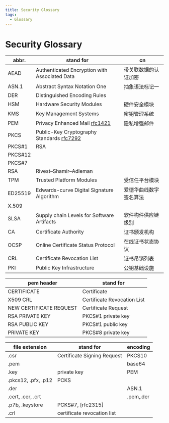 ```yaml
---
title: Security Glossary
tags:
  - Glossary
---
```


# Security Glossary

| abbr.   | stand for                                     | cn                     |
| ------- | --------------------------------------------- | ---------------------- |
| AEAD    | Authenticated Encryption with Associated Data | 带关联数据的认证加密   |
| ASN.1   | Abstract Syntax Notation One                  | 抽象语法标记一         |
| DER     | Distinguished Encoding Rules                  |                        |
| HSM     | Hardware Security Modules                     | 硬件安全模块           |
| KMS     | Key Management Systems                        | 密钥管理系统           |
| PEM     | Privacy Enhanced Mail [rfc1421]               | 隐私增强邮件           |
| PKCS    | Public-Key Cryptography Standards [rfc7292]   |
| PKCS#1  | RSA                                           |
| PKCS#12 |
| PKCS#7  |
| RSA     | Rivest–Shamir–Adleman                         |
| TPM     | Trusted Platform Modules                      | 受信任平台模块         |
| ED25519 | Edwards-curve Digital Signature Algorithm     | 爱德华曲线数字签名算法 |
| X.509   |
| SLSA    | Supply chain Levels for Software Artifacts    | 软件构件供应链级别     |
| CA      | Certificate Authority                         | 证书颁发机构           |
| OCSP    | Online Certificate Status Protocol            | 在线证书状态协议       |
| CRL     | Certificate Revocation List                   | 证书吊销列表           |
| PKI     | Public Key Infrastructure                     | 公钥基础设施           |

[rfc1421]: https://www.rfc-editor.org/rfc/rfc1421
[rfc7292]: https://www.rfc-editor.org/rfc/rfc7292

| pem header              | stand for                   |
| ----------------------- | --------------------------- |
| CERTIFICATE             | Certificate                 |
| X509 CRL                | Certificate Revocation List |
| NEW CERTIFICATE REQUEST | Certificate Request         |
| RSA PRIVATE KEY         | PKCS#1 private key          |
| RSA PUBLIC KEY          | PKCS#1 public key           |
| PRIVATE KEY             | PKCS#8 private key          |

| file extension      | stand for                   | encoding  |
| ------------------- | --------------------------- | --------- |
| .csr                | Certificate Signing Request | PKCS10    |
| .pem                |                             | base64    |
| .key                | private key                 | PEM       |
| .pkcs12, .pfx, .p12 | PCKS                        |
| .der                |                             | ASN.1     |
| .cert, .cer, .crt   |                             | .pem,.der |
| .p7b, .keystore     | PCKS#7, [rfc2315]           |
| .crl                | certificate revocation list |
